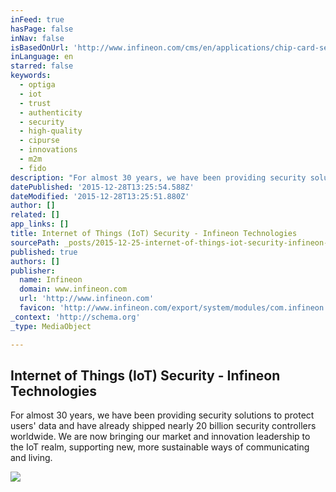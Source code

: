```yaml
---
inFeed: true
hasPage: false
inNav: false
isBasedOnUrl: 'http://www.infineon.com/cms/en/applications/chip-card-security/internet-of-things-security/'
inLanguage: en
starred: false
keywords:
  - optiga
  - iot
  - trust
  - authenticity
  - security
  - high-quality
  - cipurse
  - innovations
  - m2m
  - fido
description: "For almost 30 years, we have been providing security solutions to protect users' data and have already shipped nearly 20 billion security controllers worldwide. We are now bringing our market and innovation leadership to the IoT realm, supporting new, more sustainable ways of communicating and living."
datePublished: '2015-12-28T13:25:54.588Z'
dateModified: '2015-12-28T13:25:51.880Z'
author: []
related: []
app_links: []
title: Internet of Things (IoT) Security - Infineon Technologies
sourcePath: _posts/2015-12-25-internet-of-things-iot-security-infineon-technologies.md
published: true
authors: []
publisher:
  name: Infineon
  domain: www.infineon.com
  url: 'http://www.infineon.com'
  favicon: 'http://www.infineon.com/export/system/modules/com.infineon.corporatewebsite.frontend/resources/images/favicon.ico?v=1.1.0'
_context: 'http://schema.org'
_type: MediaObject

---
```

<article style=""><h1>Internet of Things (IoT) Security - Infineon Technologies</h1><p>For almost 30 years, we have been providing security solutions to protect users' data and have already shipped nearly 20 billion security controllers worldwide. We are now bringing our market and innovation leadership to the IoT realm, supporting new, more sustainable ways of communicating and living.</p><img src="https://s3-us-west-2.amazonaws.com/the-grid-img/p/3e00a0350bd6625f422b3d2ee9126623dc1b729d.jpg" /></article>